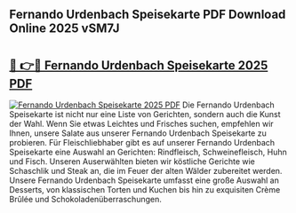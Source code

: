 ## Fernando Urdenbach Speisekarte PDF Download Online 2025 vSM7J

# <h2><a href="http://gcao69.nevu.top/?p=Fernando+Urdenbach+Speisekarte">🔗 👉🔴 Fernando Urdenbach Speisekarte 2025 PDF</a></h2>

[![Fernando Urdenbach Speisekarte 2025 PDF](https://i.imgur.com/dBaPXMq.png)](http://gcao69.nevu.top/?p=Fernando+Urdenbach+Speisekarte)
Die Fernando Urdenbach Speisekarte ist nicht nur eine Liste von Gerichten, sondern auch die Kunst der Wahl. Wenn Sie etwas Leichtes und Frisches suchen, empfehlen wir Ihnen, unsere Salate aus unserer Fernando Urdenbach Speisekarte zu probieren. Für Fleischliebhaber gibt es auf unserer Fernando Urdenbach Speisekarte eine Auswahl an Gerichten: Rindfleisch, Schweinefleisch, Huhn und Fisch. Unseren Auserwählten bieten wir köstliche Gerichte wie Schaschlik und Steak an, die im Feuer der alten Wälder zubereitet werden. Unsere Fernando Urdenbach Speisekarte umfasst eine große Auswahl an Desserts, von klassischen Torten und Kuchen bis hin zu exquisiten Crème Brûlée und Schokoladenüberraschungen.

